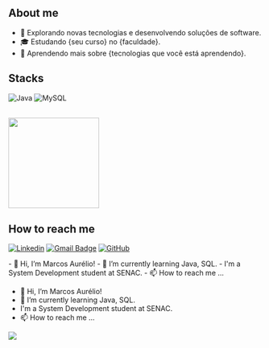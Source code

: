 ## About me

- 🤔 Explorando novas tecnologias e desenvolvendo soluções de software.
- 🎓 Estudando {seu curso} no {faculdade}.
- 🌱 Aprendendo mais sobre {tecnologias que você está aprendendo}.

## Stacks

![Java](https://img.shields.io/badge/-Java-333333?style=flat&logo=Java&logoColor=007396)
![MySQL](https://img.shields.io/badge/-MySQL-333333?style=flat&logo=mysql)


<br/>

<a href="https://github.com/marcosarl1">
  <img height="180em" src="https://github-readme-stats.vercel.app/api?username=marcosarl1&theme=github_dark&show_icons=true" />
</a>

## How to reach me

[![Linkedin](https://img.shields.io/badge/-username-blue?style=flat-square&logo=Linkedin&logoColor=white&link=https://www.linkedin.com/in/marcos-junior-a6044b211/)](https://www.linkedin.com/in/marcos-junior-a6044b211/)
[![Gmail Badge](https://img.shields.io/badge/-seuemail@email.com-006bed?style=flat-square&logo=Gmail&logoColor=white&link=mailto:marcosajr11@gmail.com)](mailto:marcosajr11@gmail.com)
[![GitHub](https://img.shields.io/github/followers/iuricode?label=follow&style=social)](https://github.com/marcosarl1)



<p>
  - 👋 Hi, I’m Marcos Aurélio!
- 🌱 I’m currently learning Java, SQL.
- I'm a System Development student at SENAC.
- 📫 How to reach me ...
</p>

- 👋 Hi, I’m Marcos Aurélio!
- 🌱 I’m currently learning Java, SQL.
- I'm a System Development student at SENAC.
- 📫 How to reach me ...



<div>
  <a href="https://www.linkedin.com/in/marcos-junior-a6044b211/" target="_blank"><img src="https://img.shields.io/badge/LinkedIn-0077B5?style=for-the-badge&logo=linkedin&logoColor=white" target="_blank"></a>
</div>

<!---
marcosarl1/marcosarl1 is a ✨ special ✨ repository because its `README.md` (this file) appears on your GitHub profile.
You can click the Preview link to take a look at your changes.
--->
